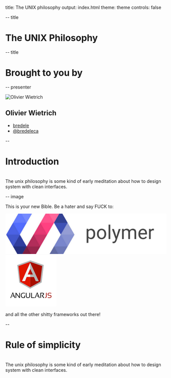 title: The UNIX philosophy
output: index.html
theme: theme
controls: false

-- title

# The UNIX Philosophy

-- title

# Brought to you by

-- presenter

![Olivier Wietrich](https://avatars3.githubusercontent.com/u/1443806?v=3&s=460)

## Olivier Wietrich

* [<i class="fa fa-github"></i> bredele](https://github.com/bredele)
* [<i class="fa fa-twitter"></i> @bredeleca](http://twitter.com/bredeleca)


--

# Introduction

<br>
The unix philosophy is some kind of early meditation about how to design system with clean interfaces. 

-- image

This is your new Bible. Be a hater and say FUCK to:

![polymer](img/polymer-logo.jpg)
![angularjs](img/angularjs-logo.png)

and all the other shitty frameworks out there!

--

# Rule of simplicity

<br>
The unix philosophy is some kind of early meditation about how to design system with clean interfaces. 